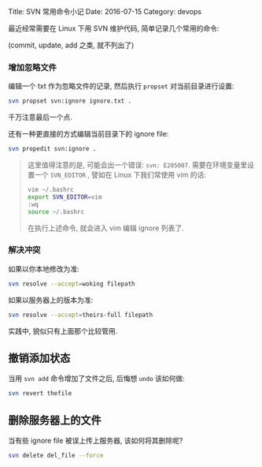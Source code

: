 Title: SVN 常用命令小记
Date: 2016-07-15
Category: devops

最近经常需要在 Linux 下用 SVN 维护代码, 简单记录几个常用的命令:

(commit, update, add 之类, 就不列出了)

### 增加忽略文件

编辑一个 txt 作为忽略文件的记录, 然后执行 `propset` 对当前目录进行设置:

```sh
svn propset svn:ignore ignore.txt .
```

千万注意最后一个点.

还有一种更直接的方式编辑当前目录下的 ignore file:

```sh
svn propedit svn:ignore .
```

> 这里值得注意的是, 可能会出一个错误: `svn: E205007`. 需要在环境变量里设置一个 `SVN_EDITOR` , 譬如在 Linux 下我们常使用 vim 的话:
>
> ```sh
> vim ~/.bashrc
> export SVN_EDITOR=vim
> :wq
> source ~/.bashrc
> ```
>
> 在执行上述命令, 就会进入 vim 编辑 ignore 列表了.

### 解决冲突

如果以你本地修改为准:

```sh
svn resolve --accept=woking filepath
```

如果以服务器上的版本为准:

```sh
svn resolve --accept=theirs-full filepath
```

实践中, 貌似只有上面那个比较管用.

## 撤销添加状态

当用 `svn add` 命令增加了文件之后, 后悔想 `undo` 该如何做:

```sh
svn revert thefile
```
## 删除服务器上的文件

当有些 ignore file 被误上传上服务器, 该如何将其删除呢?

```sh
svn delete del_file --force
```

